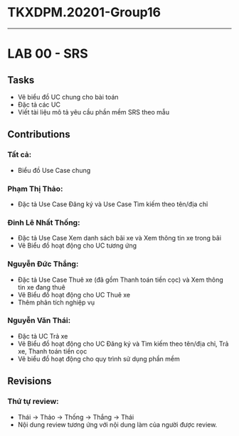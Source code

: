 # TKXDPM.20201-Group16

---

# LAB 00 - SRS
## Tasks
- Vẽ biểu đồ UC chung cho bài toán
- Đặc tả các UC
- Viết tài liệu mô tả yêu cầu phần mềm SRS theo mẫu
## Contributions
### Tất cả:
- Biểu đồ Use Case chung
### Phạm Thị Thảo:
- Đặc tả Use Case Đăng ký và Use Case Tìm kiếm theo tên/địa chỉ
### Đinh Lê Nhất Thống: 
- Đặc tả Use Case Xem danh sách bãi xe và Xem thông tin xe trong bãi
- Vẽ Biểu đồ hoạt động cho UC tương ứng
### Nguyễn Đức Thắng:
- Đặc tả Use Case Thuê xe (đã gồm Thanh toán tiền cọc) và Xem thông tin xe đang thuê
- Vẽ Biểu đồ hoạt động cho UC Thuê xe
- Thêm phân tích nghiệp vụ
### Nguyễn Văn Thái:
- Đặc tả UC Trả xe
- Vẽ Biểu đồ hoạt động cho UC Đăng ký và Tìm kiếm theo tên/địa chỉ, Trả xe, Thanh toán tiền cọc
- Vẽ biểu đồ hoạt động cho quy trình sử dụng phần mềm
## Revisions
### Thứ tự review:
- Thái -> Thảo -> Thống -> Thắng -> Thái
- Nội dung review tương ứng với nội dung làm của người được review.
